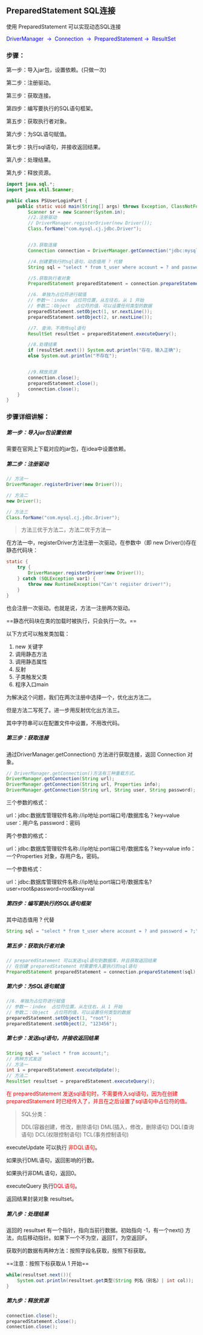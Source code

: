 ## PreparedStatement SQL连接

使用 PreparedStatement 可以实现动态SQL连接

<font color="blue">DriverManager  ->  Connection  ->  PreparedStatement ->  ResultSet</font>

### 步骤：

第一步：导入jar包，设置依赖。(只做一次)

第二步：注册驱动。

第三步：获取连接。

第四步：编写要执行的SQL语句框架。

第五步：获取执行者对象。

第六步：为SQL语句赋值。

第七步：执行sql语句，并接收返回结果。

第八步：处理结果。

第九步：释放资源。

```java
import java.sql.*;
import java.util.Scanner;

public class PSUserLoginPart {
    public static void main(String[] args) throws Exception, ClassNotFoundException {
        Scanner sr = new Scanner(System.in);
        //2.注册驱动
        // DriverManager.registerDriver(new Driver());
        Class.forName("com.mysql.cj.jdbc.Driver");


        //3.获取连接
        Connection connection = DriverManager.getConnection("jdbc:mysql://127.0.0.1:3306/mysql_text_one", "root", "123");

        //4.创建要执行的sql语句，动态值用 ? 代替
        String sql = "select * from t_user where account = ? and password = ?;";

        //5.获取执行者对象
        PreparedStatement preparedStatement = connection.prepareStatement(sql);

        //6. 单独为占位符进行赋值
        // 参数一：index  占位符位置，从左往右，从 1 开始
        // 参数二：Object  占位符的值，可以设置任何类型的数据
        preparedStatement.setObject(1, sr.nextLine());
        preparedStatement.setObject(2, sr.nextLine());

        //7. 查询，不用传sql语句
        ResultSet resultSet = preparedStatement.executeQuery();

        //8.处理结果
        if (resultSet.next()) System.out.println("存在，输入正确");
        else System.out.println("不存在");


        //9.释放资源
        connection.close();
        preparedStatement.close();
        connection.close();
    }
}

```





### 步骤详细讲解：

##### 第一步：导入jar包设置依赖

需要在官网上下载对应的jar包，在idea中设置依赖。



##### 第二步：注册驱动

```java
// 方法一
DriverManager.registerDriver(new Driver());

// 方法二
new Driver();

// 方法三
Class.forName("com.mysql.cj.jdbc.Driver");
```

> 方法三优于方法二，方法二优于方法一

在方法一中，registerDriver方法注册一次驱动，在参数中（即 new Driver())存在静态代码块：

```java
static {
    try {
        DriverManager.registerDriver(new Driver());
    } catch (SQLException var1) {
        throw new RuntimeException("Can't register driver!");
    }
}
```

也会注册一次驱动。也就是说，方法一注册两次驱动。



==静态代码块在类的加载时被执行，只会执行一次。==

以下方式可以触发类加载：

1. new 关键字
2. 调用静态方法
3. 调用静态属性
4. 反射
5. 子类触发父类
6. 程序入口main



为解决这个问题，我们在两次注册中选择一个，优化出方法二。

但是方法二写死了。进一步用反射优化出方法三。

其中字符串可以在配置文件中设置，不用改代码。



##### 第三步：获取连接

通过DriverManager.getConnection() 方法进行获取连接，返回 Connection 对象。

```java
// DriverManager.getConnection()方法有三种重载方式。
DriverManager.getConnection(String url);
DriverManager.getConnection(String url, Properties info);
DriverManager.getConnection(String url, String user, String password);
```

三个参数的格式：

url：jdbc:数据库管理软件名称://ip地址:port端口号/数据库名？key=value
user：用户名
password：密码

两个参数的格式：

url：jdbc:数据库管理软件名称://ip地址:port端口号/数据库名？key=value
info：一个Properties 对象，存用户名，密码。

一个参数格式：

url：jdbc:数据库管理软件名称://ip地址:port端口号/数据库名?user=root&password=root&key=val



##### 第四步：编写要执行的SQL语句框架

其中动态值用 ? 代替

```java
String sql = "select * from t_user where account = ? and password = ?;";
```



##### 第五步：获取执行者对象

```java
// preparedStatement 可以发送sql语句到数据库，并且获取返回结果
// 在创建 preparedStatement 时需要传入要执行的sql语句
PreparedStatement preparedStatement = connection.prepareStatement(sql);
```



##### 第六步：为SQL语句赋值

```java
//6. 单独为占位符进行赋值
// 参数一：index  占位符位置，从左往右，从 1 开始
// 参数二：Object  占位符的值，可以设置任何类型的数据
preparedStatement.setObject(1, "root");
preparedStatement.setObject(2, "123456");
```



##### 第七步：发送sql语句，并接收返回结果

```java
String sql = "select * from account;";
// 两种方式发送
// 方法一
int i = preparedStatement.executeUpdate();
// 方法二
ResultSet resultset = preparedStatement.executeQuery();
```



<font color="red">在 preparedStatement 发送sql语句时，不需要传入sql语句，因为在创建 preparedStatement 时已经传入了，并且在之后设置了sql语句中占位符的值。</font>



> SQL分类：
>
> DDL(容器创建，修改，删除语句)
> DML(插入，修改，删除语句)
> DQL(查询语句)
> DCL(权限控制语句)
> TCL(事务控制语句)

executeUpdate 可以执行 <font color="red">非DQL语句</font>。

如果执行DML语句，返回影响的行数。

如果执行非DML语句，返回0。



executeQuery 执行<font color="red">DQL语句</font>。

返回结果封装对象 resultset。



##### 第八步：处理结果

返回的 resultset 有一个指针，指向当前行数据。初始指向 -1，有一个next() 方法，向后移动指针。如果下一个不为空，返回T，为空返回F。

获取列的数据有两种方法：按照字段名获取，按照下标获取。

==注意：按照下标获取从 1 开始==

```java
while(resultset.next()){
    System.out.println(resultset.get类型(String 列名（别名）| int col));
}
```



##### 第九步：释放资源

```java
connection.close();
preparedStatement.close();
connection.close();
```

